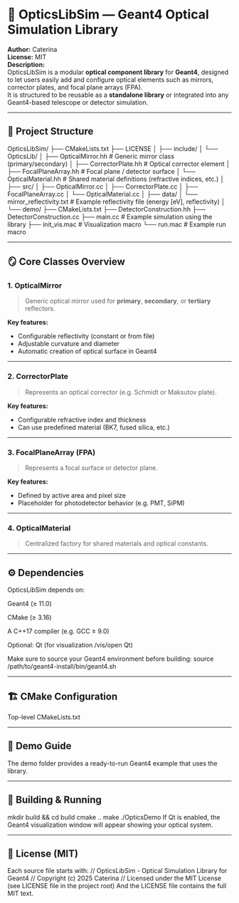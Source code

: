 # 🌌 OpticsLibSim — Geant4 Optical Simulation Library

**Author:** Caterina  
**License:** MIT  
**Description:**  
OpticsLibSim is a modular **optical component library** for **Geant4**, designed to let users easily add and configure optical elements such as mirrors, corrector plates, and focal plane arrays (FPA).  
It is structured to be reusable as a **standalone library** or integrated into any Geant4-based telescope or detector simulation.

---

## 📁 Project Structure
OpticsLibSim/
├── CMakeLists.txt
├── LICENSE
│
├── include/
│ └── OpticsLib/
│ ├── OpticalMirror.hh # Generic mirror class (primary/secondary)
│ ├── CorrectorPlate.hh # Optical corrector element
│ ├── FocalPlaneArray.hh # Focal plane / detector surface
│ └── OpticalMaterial.hh # Shared material definitions (refractive indices, etc.)
│
├── src/
│ ├── OpticalMirror.cc
│ ├── CorrectorPlate.cc
│ ├── FocalPlaneArray.cc
│ └── OpticalMaterial.cc
│
├── data/
│ └── mirror_reflectivity.txt # Example reflectivity file (energy [eV], reflectivity)
│
└── demo/
├── CMakeLists.txt
├── DetectorConstruction.hh
├── DetectorConstruction.cc
├── main.cc # Example simulation using the library
├── init_vis.mac # Visualization macro
└── run.mac # Example run macro

---

## 🪞 Core Classes Overview

### **1. OpticalMirror**
> Generic optical mirror used for **primary**, **secondary**, or **tertiary** reflectors.

**Key features:**
- Configurable reflectivity (constant or from file)
- Adjustable curvature and diameter
- Automatic creation of optical surface in Geant4

---

### **2. CorrectorPlate**
> Represents an optical corrector (e.g. Schmidt or Maksutov plate).

**Key features:**
- Configurable refractive index and thickness  
- Can use predefined material (BK7, fused silica, etc.)

---

### **3. FocalPlaneArray (FPA)**
> Represents a focal surface or detector plane.

**Key features:**
- Defined by active area and pixel size  
- Placeholder for photodetector behavior (e.g. PMT, SiPM)

---

### **4. OpticalMaterial**
> Centralized factory for shared materials and optical constants.


---

## ⚙️  Dependencies
  

OpticsLibSim depends on:

Geant4 (≥ 11.0)

CMake (≥ 3.16)

A C++17 compiler (e.g. GCC ≥ 9.0)

Optional: Qt (for visualization /vis/open Qt)

Make sure to source your Geant4 environment before building:
source /path/to/geant4-install/bin/geant4.sh


---


##  🏗️  CMake Configuration



Top-level CMakeLists.txt


---


##  🚀  Demo Guide


The demo folder provides a ready-to-run Geant4 example that uses the library.

---


## 🧪 Building & Running


mkdir build && cd build
cmake ..
make
./OpticsDemo
If Qt is enabled, the Geant4 visualization window will appear showing your optical system.

---


##  🧾  License (MIT)
Each source file starts with:
// OpticsLibSim - Optical Simulation Library for Geant4
// Copyright (c) 2025 Caterina
// Licensed under the MIT License (see LICENSE file in the project root)
And the LICENSE file contains the full MIT text.